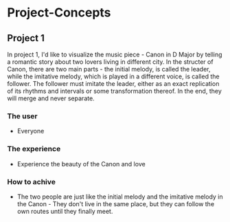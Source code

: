 # Project-Concepts
## Project 1
In project 1, I'd like to visualize the music piece - Canon in D Major by telling a romantic story about two lovers living in different city. 
In the structer of Canon, there are two main parts - the initial melody, is called the leader, while the imitative melody, which is played in a different voice, is called the follower. The follower must imitate the leader, either as an exact replication of its rhythms and intervals or some transformation thereof. In the end, they will merge and never separate.

### The user 
- Everyone
### The experience 
- Experience the beauty of the Canon and love
### How to achive 
- The two people are just like the initial melody and the imitative melody in the Canon - They don't live in the same place, but they can follow the own routes until they finally meet. 
